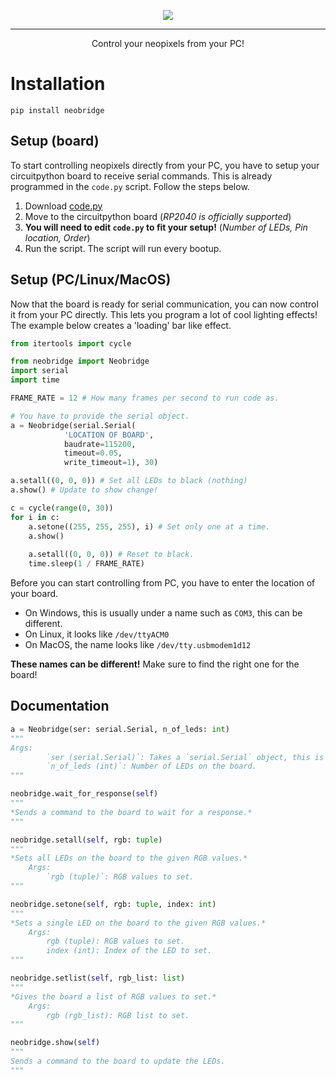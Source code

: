 <p align="center">
  <img src="https://github.com/porplax/neobridge/assets/66521670/23d60ffd-23db-4962-be2c-74dc497fe5ad">
</p>

--------

<p align="center">Control your neopixels from your PC!</p>

# Installation
`pip install neobridge`
## Setup (board)
To start controlling neopixels directly from your PC, you have to setup your circuitpython board to receive serial commands. This is already programmed in the `code.py` script. Follow the steps below.
1. Download [code.py](https://github.com/porplax/neobridge/blob/master/src/neobridge/code.py)
2. Move to the circuitpython board (*RP2040 is officially supported*)
3. **You will need to edit `code.py` to fit your setup!** (*Number of LEDs, Pin location, Order*)
4. Run the script.
The script will run every bootup.

## Setup (PC/Linux/MacOS)
Now that the board is ready for serial communication, you can now control it from your PC directly. This lets you program a lot of cool lighting effects! The example below creates a 'loading' bar like effect.
```py
from itertools import cycle

from neobridge import Neobridge
import serial
import time

FRAME_RATE = 12 # How many frames per second to run code as.

# You have to provide the serial object.
a = Neobridge(serial.Serial(
            'LOCATION OF BOARD',
            baudrate=115200,
            timeout=0.05,
            write_timeout=1), 30)

a.setall((0, 0, 0)) # Set all LEDs to black (nothing)
a.show() # Update to show change!

c = cycle(range(0, 30))
for i in c:
    a.setone((255, 255, 255), i) # Set only one at a time.
    a.show()
    
    a.setall((0, 0, 0)) # Reset to black.
    time.sleep(1 / FRAME_RATE)
```
Before you can start controlling from PC, you have to enter the location of your board.
- On Windows, this is usually under a name such as `COM3`, this can be different.
- On Linux, it looks like `/dev/ttyACM0`
- On MacOS, the name looks like `/dev/tty.usbmodem1d12`


**These names can be different!**
Make sure to find the right one for the board!
## Documentation
```py
a = Neobridge(ser: serial.Serial, n_of_leds: int)
"""
Args:
        `ser (serial.Serial)`: Takes a `serial.Serial` object, this is from **pyserial**
        `n_of_leds (int)`: Number of LEDs on the board.
"""
```

```py
neobridge.wait_for_response(self)
"""
*Sends a command to the board to wait for a response.*
"""
```

```py
neobridge.setall(self, rgb: tuple)
"""
*Sets all LEDs on the board to the given RGB values.*
    Args:
        `rgb (tuple)`: RGB values to set.
"""
```

```py
neobridge.setone(self, rgb: tuple, index: int)
"""
*Sets a single LED on the board to the given RGB values.*
    Args:
        rgb (tuple): RGB values to set.
        index (int): Index of the LED to set.
"""
```

```py
neobridge.setlist(self, rgb_list: list)
"""
*Gives the board a list of RGB values to set.*
    Args:
        rgb (rgb_list): RGB list to set.
"""
```

```py
neobridge.show(self)
"""
Sends a command to the board to update the LEDs.
"""
```
